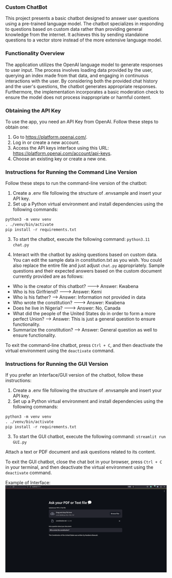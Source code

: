 ### Custom ChatBot
This project presents a basic chatbot designed to answer user questions using a pre-trained language model. The chatbot specializes in responding to questions based on custom data rather than providing general knowledge from the internet. It achieves this by sending standalone questions to a vector store instead of the more extensive language model.

### Functionality Overview

The application utilizes the OpenAI language model to generate responses to user input. The process involves loading data provided by the user, querying an index made from that data, and engaging in continuous interactions with the user. By considering both the provided chat history and the user's questions, the chatbot generates appropriate responses. Furthermore, the implementation incorporates a basic moderation check to ensure the model does not process inappropriate or harmful content.


### Obtaining the API Key
To use the app, you need an API Key from OpenAI. Follow these steps to obtain one:

1. Go to https://platform.openai.com/.
2. Log in or create a new account.
3. Access the API keys interface using this URL: https://platform.openai.com/account/api-keys.
4. Choose an existing key or create a new one.


### Instructions for Running the Command Line Version
Follow these steps to run the command-line version of the chatbot:

1. Create a .env file following the structure of .envsample and insert your API key.
2. Set up a Python virtual environment and install dependencies using the following commands:

```
python3 -m venv venv
. ./venv/bin/activate
pip install -r requirements.txt
```

3. To start the chatbot, execute the following command:
`python3.11 chat.py`

4. Interact with the chatbot by asking questions based on custom data. You can edit the sample data in constitution.txt as you wish. You could also replace the entire file and just adjust `chat.py` appropriately. 
Sample questions and their expected answers based on the custom document currently provided are as follows:
- Who is the creator of this chatbot? ---> Answer: Kwabena
- Who is his Girlfriend? ---> Answer: Kemi
- Who is his father? --> Answer: Information not provided in data
- Who wrote the constitution? ---> Answer: Kwabena
- Does he live in Nigeria? ---> Answer: No, Canada
- What did the people of the United States do in order to form a more perfect Union? --> Answer: This is just a general question to ensure functionality. 
- Summarize the constitution? --> Answer: General question as well to ensure functionality.

To exit the command-line chatbot, press `Ctrl + C`, and then deactivate the virtual environment using the `deactivate` command.


### Instructions for Running the GUI Version
If you prefer an Interface/GUI version of the chatbot, follow these instructions:

1. Create a .env file following the structure of .envsample and insert your API key.
2. Set up a Python virtual environment and install dependencies using the following commands:
```
python3 -m venv venv
. ./venv/bin/activate
pip install -r requirements.txt
```

3. To start the GUI chatbot, execute the following command:
`streamlit run GUI.py`

Attach a text or PDF document and ask questions related to its content.

To exit the GUI chatbot, close the chat bot in your browser, press `Ctrl + C` in your terminal, and then deactivate the virtual environment using the `deactivate` command.

Example of Interface:
![Example image of interface](interface.png)